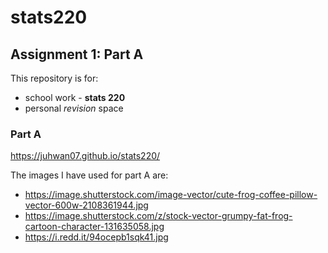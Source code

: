 # stats220
## Assignment 1: Part A

This repository is for:
- school work - **stats 220**
- personal *revision* space

### Part A
https://juhwan07.github.io/stats220/


The images I have used for part A are:
 - https://image.shutterstock.com/image-vector/cute-frog-coffee-pillow-vector-600w-2108361944.jpg
 - https://image.shutterstock.com/z/stock-vector-grumpy-fat-frog-cartoon-character-131635058.jpg
 - https://i.redd.it/94ocepb1sqk41.jpg


